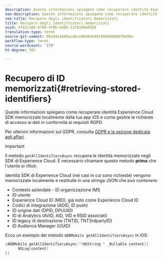 ```yaml
---
description: Queste informazioni spiegano come recuperare identità Experience Cloud SDK memorizzate localmente dalla tua app iOS e come gestire le richieste di accesso ai dati in conformità ai requisiti GDPR.
seo-description: Queste informazioni spiegano come recuperare identità Experience Cloud SDK memorizzate localmente dalla tua app iOS e come gestire le richieste di accesso ai dati in conformità ai requisiti GDPR.
seo-title: Recupero degli identificatori memorizzati
title: Recupero degli identificatori memorizzati
uuid: 4fb2c166-6700-4f8b-b60b-137b199e0509
translation-type: tm+mt
source-git-commit: 06144a1695ac40ce984656491456968888f9e96e
workflow-type: tm+mt
source-wordcount: '179'
ht-degree: 56%

---
```



# Recupero di ID memorizzati{#retrieving-stored-identifiers}

Queste informazioni spiegano come recuperare identità Experience Cloud SDK memorizzate localmente dalla tua app iOS e come gestire le richieste di accesso ai dati in conformità ai requisiti RGPD.

Per ulteriori informazioni sul GDPR, consulta [GDPR e la sezione dedicata agli affari](https://www.adobe.com/it/privacy/general-data-protection-regulation.html).

>[!IMPORTANT]
>
>Il metodo `getAllIdentifiersAsync` recupera le identità memorizzate negli SDK di Experience Cloud. È necessario chiamare questo metodo **prima** che l&#39;utente si rifiuti.

 identità SDK di Experience Cloud (nei casi in cui sono richieste) vengono memorizzate localmente e restituite in una stringa JSON che può contenere:

* Contesto aziendale - ID organizzazione IMS
* ID utente
* Experience Cloud ID (MID), già noto come Experience Cloud ID
* Codici di integrazione (ADID, ID push)
* ID origine dati (DPID, DPUUID)
* ID di Analytics (AVID, AID, VID e RSID associati)
* ID legacy di destinazione (TNTID, TNT3rdpartyID)
* ID Audience Manager  (UUID)

Ecco un esempio del metodo `ADBMobile getAllIdentifiersAsync` in iOS:

```objective-c
[ADBMobile getAllIdentifiersAsync:^(NSString * _Nullable content){
      NSLog(content) 
}]
```

